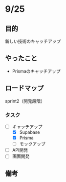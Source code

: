 # 9/25
## 目的
新しい技術のキャッチアップ

## やったこと
- Prismaのキャッチアップ

## ロードマップ
sprint2（開発段階）
### タスク
- [ ] キャッチアップ
  - [x] Supabase
  - [x] Prisma
  - [ ] モックアップ
- [ ] API開発
- [ ] 画面開発

## 備考

